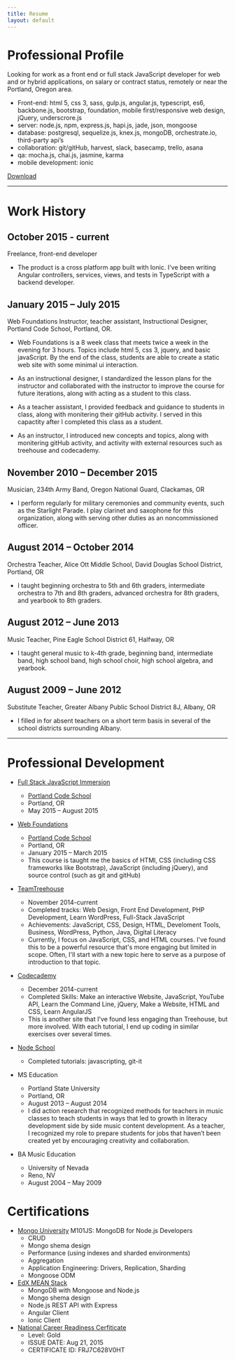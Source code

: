 ```yaml
---
title: Resume
layout: default
---
```


Professional Profile
====================

Looking for work as a front end or full stack JavaScript developer for web and or hybrid applications, on salary or contract status, remotely or near the Portland, Oregon area.

*	Front-end: html 5, css 3, sass, gulp.js, angular.js, typescript, es6, backbone.js, bootstrap, foundation, mobile first/responsive web design, jQuery, underscrore.js
*	server: node.js, npm, express.js, hapi.js, jade, json, mongoose
*	database: postgresql, sequelize.js, knex.js, mongoDB, orchestrate.io, third-party api’s
*	collaboration: git/gitHub, harvest, slack, basecamp, trello, asana
*	qa: mocha.js, chai.js, jasmine, karma
*   mobile development: ionic

<a href="resume2015.pdf" class="btn btn-success active" role="button">Download</a>

***

Work History
============

October 2015 - current
------------------------
Freelance, front-end developer

*   The product is a cross platform app built with Ionic.  I've been writing Angular controllers, services, views, and tests in TypeScript with a backend developer.

January 2015 – July 2015
------------------------
Web Foundations Instructor, teacher assistant, Instructional Designer, Portland Code School, Portland, OR.

*	Web Foundations is a 8 week class  that meets twice a week in the evening for 3 hours.  Topics include html 5, css 3, jquery, and basic javaScript. By the end of the class, students are able to create a static web site with some minimal ui interaction.

*	As an instructional designer, I standardized the lesson plans for the instructor and collaborated with the instructor to improve the course for future iterations, along with acting as a student to this class.

*	As a teacher assistant, I provided feedback and guidance to students in class, along with monitering their gitHub activity. I served in this capactity after I completed this class  as a student.

*	As an instructor, I introduced new concepts and topics, along with monitering gitHub activity, and activity with external resources such as treehouse and codecademy.

November 2010 – December 2015
------------------------
Musician, 234th Army Band, Oregon National Guard, Clackamas, OR

*	I perform regularly for military ceremonies and community events, such as the Starlight Parade.  I play clarinet and saxophone for this organization, along with serving other duties as an noncommissioned officer.

August 2014 – October 2014
------------------------
Orchestra Teacher, Alice Ott Middle School, David Douglas School District, Portland, OR

*	I taught beginning orchestra to 5th  and 6th graders, intermediate orchestra to 7th and 8th graders, advanced orchestra for 8th graders, and yearbook to 8th graders.

August 2012 – June 2013
------------------------
Music Teacher, Pine Eagle School District 61, Halfway, OR

*	I taught general music to k-4th grade, beginning band, intermediate band, high school band, high school choir, high school algebra, and yearbook.

August 2009 – June 2012
------------------------
Substitute Teacher, Greater Albany Public School District 8J, Albany, OR

*	I filled in for absent teachers on a short term basis in  several of the school districts surrounding Albany.

***

Professional Development
========================
*	[Full Stack JavaScript Immersion](http://www.portlandcodeschool.com/javascriptimmersion/)
	*	[Portland Code School](http://www.portlandcodeschool.com/)
	*	Portland, OR
	*	May 2015 – August 2015

*	[Web Foundations](http://www.portlandcodeschool.com/webdevelopmentprimer/)
	*	[Portland Code School](http://www.portlandcodeschool.com/)
	*	Portland, OR
	*	January 2015 – March 2015
	*	This course is taught me the basics of HTMl, CSS (including CSS frameworks like Bootstrap), JavaScript (including jQuery), and source control (such as git and gitHub) 
 
*	[TeamTreehouse](https://teamtreehouse.com/nathanbrenner)
	*	November 2014-current
	*	Completed tracks: Web Design, Front End Development, PHP Development, Learn WordPress, Full-Stack JavaScript
	*	Achievements: JavaScript, CSS, Design, HTML, Develoment Tools, Business, WordPress, Python, Java, Digital Literacy
	*	Currently, I focus on JavaScript, CSS, and HTML courses.  I've found this to be a powerful resource that's more engaging but limited in scope.  Often, I'll start with a new topic here to serve as a purpose of introduction to that topic.

*	[Codecademy](https://www.codecademy.com/nathan.j.brenner)
	*	December 2014-current
	*	Completed Skills: Make an interactive Website, JavaScript, YouTube API, Learn the Command Line, jQuery, Make a Website, HTML and CSS, Learn AngularJS
	*	This is another site that I've found less engaging than Treehouse, but more involved.  With each tutorial, I end up coding in similar exercises over several times.

*	[Node School](http://nodeschool.io/)
	*	Completed tutorials: javascripting, git-it

*	MS Education
	*	Portland State University
	*	Portland, OR
	*	August 2013 – August 2014
	*	I did action research that recognized methods for teachers in music classes to teach students in ways that led to growth in literacy development side by side music content development.  As a teacher, I recognized my role to prepare students for jobs that haven’t been created yet by encouraging creativity and collaboration.

*	BA Music Education
	*	University of Nevada
	*	Reno, NV
	*	August 2004 – May 2009

Certifications
==============
*   [Mongo University](MongoUniversityNode.pdf) M101JS: MongoDB for Node.js Developers
    *   CRUD
    *   Mongo shema design
    *   Performance (using indexes and sharded environments)
    *   Aggregation
    *   Application Engineering: Drivers, Replication, Sharding
    *   Mongoose ODM
*   [EdX MEAN Stack](https://courses.edx.org/certificates/user/8782411/course/course-v1:MongoDBx+M101x+3T2015)
    *   MongoDB with Mongoose and Node.js
    *   Mongo shema design
    *   Node.js REST API with Express 
    *   Angular Client
    *   Ionic Client
*	[National Career Readiness Cerfiticate](https://myworkkeys.act.org/mwk/emCertDetails.do?event=go&realm=17740116&certId=FRJ7C628V0HT)
	*	Level: Gold
	*	ISSUE DATE: Aug 21, 2015
	*	CERTIFICATE ID: FRJ7C628V0HT





